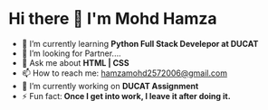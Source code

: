 &nbsp; &nbsp; &nbsp;&nbsp;&nbsp;&nbsp;&nbsp;&nbsp;&nbsp;<h1>Hi there 👋 I'm Mohd Hamza</h1>

- 🌱 I’m currently learning <b>Python Full Stack Develepor at DUCAT </b>
- 🤔 I’m looking for Partner....
- 💬 Ask me about <b>HTML | CSS</b>
- 📫 How to reach me: hamzamohd2572006@gmail.com
- 🔭 I’m currently working on <b>DUCAT Assignment</b>
- ⚡ Fun fact:<b> Once I get into work, I leave it after doing it. </b>

